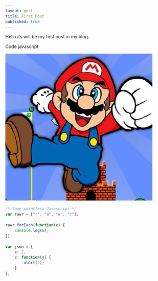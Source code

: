 ```yaml
---
layout: post
title: First Post
published: true
---
```


Hello its will be my first post in my blog.

Code javascript:

![pic](_posts/4338228.jpg)

```javascript
/* Some pointless Javascript */
var rawr = ["r", "a", "w", "r"];

rawr.forEach(function(x) {
	console.log(x);
});

var json = {
	x: 2,
    z: function(y) {
    	alert(2);
    }
};
```
